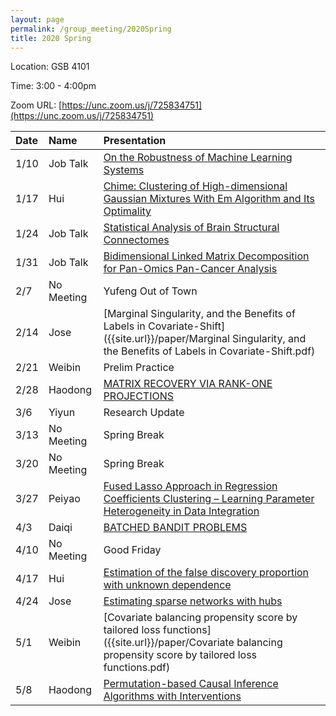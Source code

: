```yaml
---
layout: page
permalink: /group_meeting/2020Spring
title: 2020 Spring
---
```


Location: GSB 4101 

Time: 3:00 - 4:00pm

Zoom URL: [https://unc.zoom.us/j/725834751](https://unc.zoom.us/j/725834751) 

| Date    | Name       | Presentation |
| :----   | :----------------------|:------------ |
|  1/10   |	Job Talk   | [On the Robustness of Machine Learning Systems](https://stat-or.unc.edu/event/stor-colloquium-yao-li-uc-davis)		  |
|  1/17	  |	 Hui       | [Chime: Clustering of High-dimensional Gaussian Mixtures With Em Algorithm and Its Optimality]({{site.url}}/paper/CHIME.pdf) |
|  1/24   |	Job Talk   | [Statistical Analysis of Brain Structural Connectomes](https://stat-or.unc.edu/event/stor-computational-med-colloquium-zhengwu-zhang-university-of-rochester)|
|  1/31   | Job Talk   | [Bidimensional Linked Matrix Decomposition for Pan-Omics Pan-Cancer Analysis](https://stat-or.unc.edu/event/stor-colloquium-eric-lock-university-of-minnesota) |
|  2/7    | No Meeting | Yufeng Out of Town|
|  2/14   | Jose     |   [Marginal Singularity, and the Benefits of Labels in Covariate-Shift]({{site.url}}/paper/Marginal Singularity, and the Benefits of Labels in Covariate-Shift.pdf)     |
|  2/21   |	Weibin  | Prelim Practice |
|  2/28   |	Haodong |  [MATRIX RECOVERY VIA RANK-ONE PROJECTIONS]({{site.url}}/paper/ROP.pdf) |
|  3/6  |	Yiyun   | Research Update |
|  3/13 |	No Meeting |	Spring Break   |
|  3/20  |	No Meeting   | Spring Break |
|  3/27  |	Peiyao      |[Fused Lasso Approach in Regression Coefficients Clustering – Learning Parameter Heterogeneity in Data Integration]({{site.url}}/paper/fusedlasso.pdf)|
|  4/3  |	Daiqi     | [BATCHED BANDIT PROBLEMS]({{site.url}}/paper/bbp.pdf)|
|  4/10  | No Meeting  |Good Friday |
|  4/17  |	Hui   | [Estimation of the false discovery proportion with unknown dependence](https://rss.onlinelibrary.wiley.com/doi/epdf/10.1111/rssb.12204) |
|  4/24   | Jose  | [Estimating sparse networks with hubs](https://arxiv.org/pdf/1904.09394.pdf)|
|  5/1   |	 Weibin | [Covariate balancing propensity score by tailored loss functions]({{site.url}}/paper/Covariate balancing propensity score by tailored loss functions.pdf)|
|  5/8  | Haodong | [Permutation-based Causal Inference Algorithms with Interventions](https://arxiv.org/pdf/1705.10220.pdf) |

